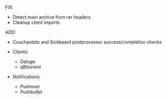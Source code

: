 FIX:
- Detect main archive from rar headers
- Cleanup client imports

ADD:
- Couchpotato and Sickbeard postprocessor success/completion checks

- Clients:
    - Deluge
    - qBitorrent

- Notifications:
    - Pushover
    - Pushbullet
